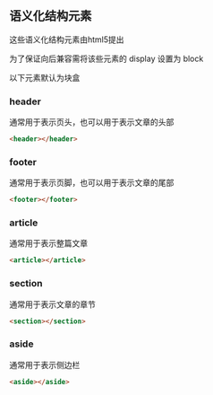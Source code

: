 ## 语义化结构元素

这些语义化结构元素由html5提出

为了保证向后兼容需将该些元素的 display 设置为 block

以下元素默认为块盒



### header

通常用于表示页头，也可以用于表示文章的头部

```html
<header></header>
```



### footer

通常用于表示页脚，也可以用于表示文章的尾部

```html
<footer></footer>
```



### article

通常用于表示整篇文章

```html
<article></article>
```



### section

通常用于表示文章的章节

```html
<section></section>
```



### aside

通常用于表示侧边栏

```html
<aside></aside>
```


